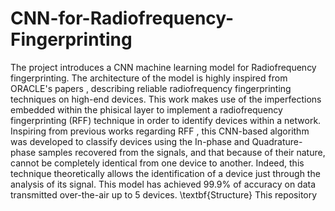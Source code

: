 # CNN-for-Radiofrequency-Fingerprinting
The project introduces a CNN machine learning model for Radiofrequency fingerprinting. The architecture of the model is highly inspired from ORACLE's papers , describing reliable radiofrequency fingerprinting techniques on high-end devices.
 This work makes use of the imperfections embedded within the phisical layer to implement a radiofrequency fingerprinting (RFF) technique in order to identify devices within a network.
Inspiring from previous works regarding RFF , this CNN-based algorithm was developed to classify devices  using the In-phase and Quadrature-phase samples recovered from the signals, and that because of their nature, cannot be completely identical from one device to another.  Indeed, this technique theoretically allows the identification of a device just through the analysis of its signal.
This model has achieved 99.9\% of accuracy on data transmitted over-the-air up to 5 devices. 
\textbf{Structure}
This repository 

